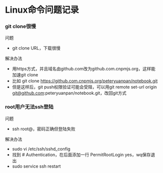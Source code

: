 
# Linux命令问题记录

### git clone很慢

问题
- git clone URL，下载很慢

解决办法
- 用https方式，并且域名由github.com改为github.com.cnpmjs.org，这样能加速git clone
- 比如 git clone https://github.com.cnpmjs.org/peteryuanpan/notebook.git
- 但是这样后，git push权限验证可能会受阻，可以用git remote set-url origin git@github.com:peteryuanpan/notebook.git，改回git方式

### root用户无法ssh登陆

问题
- ssh root@<severip>，密码正确但登陆失败

解决办法
- sudo vi /etc/ssh/sshd_config
- 找到 # Authentication，在后面添加一行 PermitRootLogin yes，wq保存退出
- sudo service ssh restart
